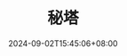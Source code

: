 ---
title: "秘塔"
date: 2024-09-02T15:45:06+08:00
draft: false

link: "https://metaso.cn/"
categories: ["AI搜索"]
description: 秘塔


rating: 4.5
---